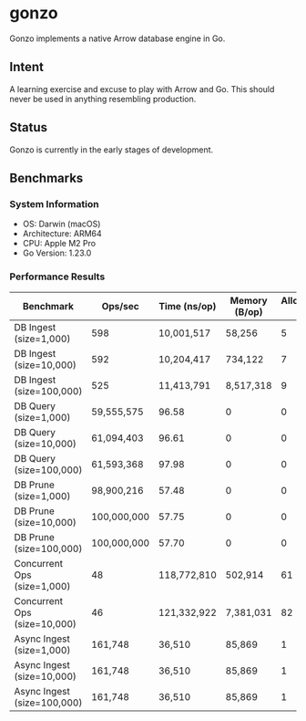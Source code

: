 # gonzo

Gonzo implements a native Arrow database engine in Go.

## Intent

A learning exercise and excuse to play with Arrow and Go. This should never be used in anything resembling production.

## Status

Gonzo is currently in the early stages of development.

## Benchmarks

### **System Information**

- OS: Darwin (macOS)
- Architecture: ARM64
- CPU: Apple M2 Pro
- Go Version: 1.23.0

### **Performance Results**

| **Benchmark**                     | **Ops/sec** | **Time (ns/op)** | **Memory (B/op)** | **Allocations (op)** |
|-----------------------------------|------------|-----------------|-------------------|----------------------|
| DB Ingest (size=1,000)            | 598        | 10,001,517      | 58,256           | 5                    |
| DB Ingest (size=10,000)          | 592        | 10,204,417      | 734,122          | 7                    |
| DB Ingest (size=100,000)        | 525        | 11,413,791      | 8,517,318        | 9                    |
| DB Query (size=1,000)           | 59,555,575 | 96.58           | 0                | 0                    |
| DB Query (size=10,000)          | 61,094,403 | 96.61           | 0                | 0                    |
| DB Query (size=100,000)         | 61,593,368 | 97.98           | 0                | 0                    |
| DB Prune (size=1,000)           | 98,900,216 | 57.48           | 0                | 0                    |
| DB Prune (size=10,000)          | 100,000,000| 57.75           | 0                | 0                    |
| DB Prune (size=100,000)         | 100,000,000| 57.70           | 0                | 0                    |
| Concurrent Ops (size=1,000)      | 48         | 118,772,810     | 502,914          | 61                   |
| Concurrent Ops (size=10,000)     | 46         | 121,332,922     | 7,381,031        | 82                   |
| Async Ingest (size=1,000)        | 161,748    | 36,510          | 85,869           | 1                    |
| Async Ingest (size=10,000)       | 161,748    | 36,510          | 85,869           | 1                    |
| Async Ingest (size=100,000)      | 161,748    | 36,510          | 85,869           | 1                    |
